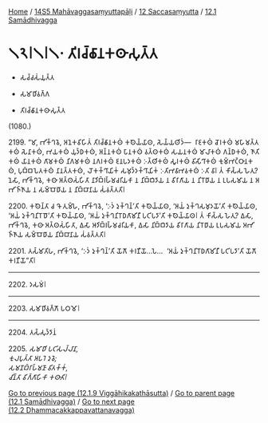 
[Home](/) / [14S5 Mahāvaggasaṃyuttapāḷi](../../../14S5.md) / [12 Saccasaṃyutta](../../12.md) / [12.1 Samādhivagga](../12.1.md)

# 𑁧𑁨𑁇𑁧𑁇𑁧𑁦 𑀢𑀺𑀭𑀘𑁆𑀙𑀸𑀦𑀓𑀣𑀸𑀲𑀼𑀢𑁆𑀢

* 𑀲𑀘𑁆𑀘𑀲𑀁𑀬𑀼𑀢𑁆𑀢

* 𑀲𑀫𑀸𑀥𑀺𑀯𑀕𑁆𑀕

* 𑀢𑀺𑀭𑀘𑁆𑀙𑀸𑀦𑀓𑀣𑀸𑀲𑀼𑀢𑁆𑀢

(1080.)

2199\. “𑀫𑀸, 𑀪𑀺𑀓𑁆𑀔𑀯𑁂, 𑀅𑀦𑁂𑀓𑀯𑀺𑀳𑀺𑀢𑀁 𑀢𑀺𑀭𑀘𑁆𑀙𑀸𑀦𑀓𑀣𑀁 𑀓𑀣𑁂𑀬𑁆𑀬𑀸𑀣, 𑀲𑁂𑀬𑁆𑀬𑀣𑀺𑀤𑀁—  𑀭𑀸𑀚𑀓𑀣𑀁 𑀘𑁄𑀭𑀓𑀣𑀁 𑀫𑀳𑀸𑀫𑀢𑁆𑀢𑀓𑀣𑀁 𑀲𑁂𑀦𑀸𑀓𑀣𑀁, 𑀪𑀬𑀓𑀣𑀁 𑀬𑀼𑀤𑁆𑀥𑀓𑀣𑀁, 𑀅𑀦𑁆𑀦𑀓𑀣𑀁 𑀧𑀸𑀦𑀓𑀣𑀁 𑀯𑀢𑁆𑀣𑀓𑀣𑀁 𑀲𑀬𑀦𑀓𑀣𑀁 𑀫𑀸𑀮𑀸𑀓𑀣𑀁 𑀕𑀦𑁆𑀥𑀓𑀣𑀁, 𑀜𑀸𑀢𑀺𑀓𑀣𑀁 𑀬𑀸𑀦𑀓𑀣𑀁 𑀕𑀸𑀫𑀓𑀣𑀁 𑀦𑀺𑀕𑀫𑀓𑀣𑀁 𑀦𑀕𑀭𑀓𑀣𑀁 𑀚𑀦𑀧𑀤𑀓𑀣𑀁 𑀇𑀢𑁆𑀣𑀺𑀓𑀣𑀁 𑀲𑀽𑀭𑀓𑀣𑀁 𑀯𑀺𑀲𑀺𑀔𑀸𑀓𑀣𑀁 𑀓𑀼𑀫𑁆𑀪𑀝𑁆𑀞𑀸𑀦𑀓𑀣𑀁, 𑀧𑀼𑀩𑁆𑀩𑀧𑁂𑀢𑀓𑀣𑀁 𑀦𑀸𑀦𑀢𑁆𑀢𑀓𑀣𑀁, 𑀮𑁄𑀓𑀓𑁆𑀔𑀸𑀬𑀺𑀓𑀁 𑀲𑀫𑀼𑀤𑁆𑀤𑀓𑁆𑀔𑀸𑀬𑀺𑀓𑀁 𑀇𑀢𑀺𑀪𑀯𑀸𑀪𑀯𑀓𑀣𑀁 𑀇𑀢𑀺 𑀯𑀸𑁇 𑀢𑀁 𑀓𑀺𑀲𑁆𑀲 𑀳𑁂𑀢𑀼? 𑀦𑁂𑀲𑀸, 𑀪𑀺𑀓𑁆𑀔𑀯𑁂, 𑀓𑀣𑀸 𑀅𑀢𑁆𑀣𑀲𑀁𑀳𑀺𑀢𑀸 𑀦𑀸𑀤𑀺𑀩𑁆𑀭𑀳𑁆𑀫𑀘𑀭𑀺𑀬𑀓𑀸 𑀦 𑀦𑀺𑀩𑁆𑀩𑀺𑀤𑀸𑀬 𑀦 𑀯𑀺𑀭𑀸𑀕𑀸𑀬 𑀦 𑀦𑀺𑀭𑁄𑀥𑀸𑀬 𑀦 𑀉𑀧𑀲𑀫𑀸𑀬 𑀦 𑀅𑀪𑀺𑀜𑁆𑀜𑀸𑀬 𑀦 𑀲𑀫𑁆𑀩𑁄𑀥𑀸𑀬 𑀦 𑀦𑀺𑀩𑁆𑀩𑀸𑀦𑀸𑀬 𑀲𑀁𑀯𑀢𑁆𑀢𑀢𑀺𑁇

2200\. 𑀓𑀣𑁂𑀦𑁆𑀢𑀸 𑀘 𑀔𑁄 𑀢𑀼𑀫𑁆𑀳𑁂, 𑀪𑀺𑀓𑁆𑀔𑀯𑁂, ‘𑀇𑀤𑀁 𑀤𑀼𑀓𑁆𑀔𑀦𑁆’𑀢𑀺 𑀓𑀣𑁂𑀬𑁆𑀬𑀸𑀣, ‘𑀅𑀬𑀁 𑀤𑀼𑀓𑁆𑀔𑀲𑀫𑀼𑀤𑀬𑁄’𑀢𑀺 𑀓𑀣𑁂𑀬𑁆𑀬𑀸𑀣, ‘𑀅𑀬𑀁 𑀤𑀼𑀓𑁆𑀔𑀦𑀺𑀭𑁄𑀥𑁄’𑀢𑀺 𑀓𑀣𑁂𑀬𑁆𑀬𑀸𑀣, ‘𑀅𑀬𑀁 𑀤𑀼𑀓𑁆𑀔𑀦𑀺𑀭𑁄𑀥𑀕𑀸𑀫𑀺𑀦𑀻 𑀧𑀝𑀺𑀧𑀤𑀸’𑀢𑀺 𑀓𑀣𑁂𑀬𑁆𑀬𑀸𑀣𑁇 𑀢𑀁 𑀓𑀺𑀲𑁆𑀲 𑀳𑁂𑀢𑀼? 𑀏𑀲𑀸, 𑀪𑀺𑀓𑁆𑀔𑀯𑁂, 𑀓𑀣𑀸 𑀅𑀢𑁆𑀣𑀲𑀁𑀳𑀺𑀢𑀸, 𑀏𑀲𑀸 𑀆𑀤𑀺𑀩𑁆𑀭𑀳𑁆𑀫𑀘𑀭𑀺𑀬𑀓𑀸, 𑀏𑀲𑀸 𑀦𑀺𑀩𑁆𑀩𑀺𑀤𑀸𑀬 𑀯𑀺𑀭𑀸𑀕𑀸𑀬 𑀦𑀺𑀭𑁄𑀥𑀸𑀬 𑀉𑀧𑀲𑀫𑀸𑀬 𑀅𑀪𑀺𑀜𑁆𑀜𑀸𑀬 𑀲𑀫𑁆𑀩𑁄𑀥𑀸𑀬 𑀦𑀺𑀩𑁆𑀩𑀸𑀦𑀸𑀬 𑀲𑀁𑀯𑀢𑁆𑀢𑀢𑀺𑁇

2201\. 𑀢𑀲𑁆𑀫𑀸𑀢𑀺𑀳, 𑀪𑀺𑀓𑁆𑀔𑀯𑁂, ‘𑀇𑀤𑀁 𑀤𑀼𑀓𑁆𑀔𑀦𑁆’𑀢𑀺 𑀬𑁄𑀕𑁄 𑀓𑀭𑀡𑀻𑀬𑁄…𑀧𑁂…  ‘𑀅𑀬𑀁 𑀤𑀼𑀓𑁆𑀔𑀦𑀺𑀭𑁄𑀥𑀕𑀸𑀫𑀺𑀦𑀻 𑀧𑀝𑀺𑀧𑀤𑀸’𑀢𑀺 𑀬𑁄𑀕𑁄 𑀓𑀭𑀡𑀻𑀬𑁄”𑀢𑀺𑁇

---

2202\. 𑀤𑀲𑀫𑀁𑁇



---

2203\. 𑀲𑀫𑀸𑀥𑀺𑀯𑀕𑁆𑀕𑁄 𑀧𑀞𑀫𑁄𑁇



---

2204\. 𑀢𑀲𑁆𑀲𑀼𑀤𑁆𑀤𑀸𑀦𑀁



2205\. _𑀲𑀫𑀸𑀥𑀺 𑀧𑀝𑀺𑀲𑀮𑁆𑀮𑀸𑀦𑀸,_  
_𑀓𑀼𑀮𑀧𑀼𑀢𑁆𑀢𑀸 𑀅𑀧𑀭𑁂 𑀤𑀼𑀯𑁂;_  
_𑀲𑀫𑀡𑀩𑁆𑀭𑀸𑀳𑁆𑀫𑀡𑀸 𑀯𑀺𑀢𑀓𑁆𑀓𑀁,_  
_𑀘𑀺𑀦𑁆𑀢𑀸 𑀯𑀺𑀕𑁆𑀕𑀸𑀳𑀺𑀓𑀸 𑀓𑀣𑀸𑀢𑀺𑁇_  


[Go to previous page (12.1.9 Viggāhikakathāsutta)](12.1.9.md) / [Go to parent page (12.1 Samādhivagga)](../12.1.md) / [Go to next page (12.2 Dhammacakkappavattanavagga)](../12.2.md)


